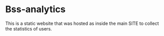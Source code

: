 # Bss-analytics
This is a static website that was hosted as inside the main SITE to collect the statistics of users.
